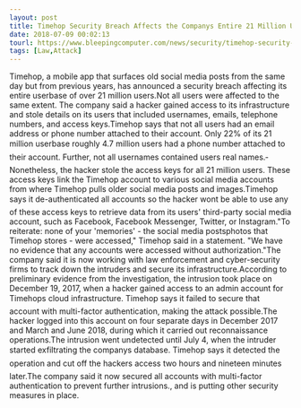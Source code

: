 ```yaml
---
layout: post
title: Timehop Security Breach Affects the Companys Entire 21 Million Userbase
date: 2018-07-09 00:02:13
tourl: https://www.bleepingcomputer.com/news/security/timehop-security-breach-affects-the-company-s-entire-21-million-userbase/
tags: [Law,Attack]
---
```

­Timehop, a mobile app that surfaces old social media posts from the same day but from previous years, has announced a security breach affecting its entire userbase of over 21 million users.Not all users were affected to the same extent. The company said a hacker gained access to its infrastructure and stole details on its users that included usernames, emails, telephone numbers, and access keys.Timehop says that not all users had an email address or phone number attached to their account. Only 22% of its 21 million userbase roughly 4.7 million users had a phone number attached to their account. Further, not all usernames contained users real names.­Nonetheless, the hacker stole the access keys for all 21 million users. These access keys link the Timehop account to various social media accounts from where Timehop pulls older social media posts and images.Timehop says it de-authenticated all accounts so the hacker wont be able to use any of these access keys to retrieve data from its users' third-party social media account, such as Facebook, Facebook Messenger, Twitter, or Instagram."To reiterate: none of your 'memories' - the social media postsphotos that Timehop stores - were accessed," Timehop said in a statement. "We have no evidence that any accounts were accessed without authorization."The company said it is now working with law enforcement and cyber-security firms to track down the intruders and secure its infrastructure.According to preliminary evidence from the investigation, the intrusion took place on December 19, 2017, when a hacker gained access to an admin account for Timehops cloud infrastructure. Timehop says it failed to secure that account with multi-factor authentication, making the attack possible.The hacker logged into this account on four separate days in December 2017 and March and June 2018, during which it carried out reconnaissance operations.The intrusion went undetected until July 4, when the intruder started exfiltrating the companys database. Timehop says it detected the operation and cut off the hackers access two hours and nineteen minutes later.The company said it now secured all accounts with multi-factor authentication to prevent further intrusions., and is putting other security measures in place.